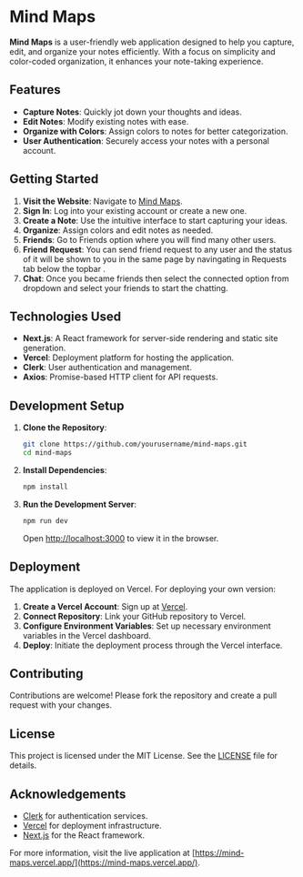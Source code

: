# Mind Maps

**Mind Maps** is a user-friendly web application designed to help you capture, edit, and organize your notes efficiently. With a focus on simplicity and color-coded organization, it enhances your note-taking experience.

## Features

- **Capture Notes**: Quickly jot down your thoughts and ideas.
- **Edit Notes**: Modify existing notes with ease.
- **Organize with Colors**: Assign colors to notes for better categorization.
- **User Authentication**: Securely access your notes with a personal account.

## Getting Started

1. **Visit the Website**: Navigate to [Mind Maps](https://mind-maps.vercel.app/).
2. **Sign In**: Log into your existing account or create a new one.
3. **Create a Note**: Use the intuitive interface to start capturing your ideas.
4. **Organize**: Assign colors and edit notes as needed.
5. **Friends**: Go to Friends option where you will find many other users.
6. **Friend Request**: You can send friend request to any user and the status of it will be shown to you in the same page by navingating in Requests tab below the topbar .
7. **Chat**: Once you became friends then select the connected option from dropdown and select your friends to start the chatting.

## Technologies Used

- **Next.js**: A React framework for server-side rendering and static site generation.
- **Vercel**: Deployment platform for hosting the application.
- **Clerk**: User authentication and management.
- **Axios**: Promise-based HTTP client for API requests.

## Development Setup

1. **Clone the Repository**:

   ```bash
   git clone https://github.com/yourusername/mind-maps.git
   cd mind-maps
   ```

2. **Install Dependencies**:

   ```bash
   npm install
   ```

3. **Run the Development Server**:

   ```bash
   npm run dev
   ```

   Open [http://localhost:3000](http://localhost:3000) to view it in the browser.

## Deployment

The application is deployed on Vercel. For deploying your own version:

1. **Create a Vercel Account**: Sign up at [Vercel](https://vercel.com/).
2. **Connect Repository**: Link your GitHub repository to Vercel.
3. **Configure Environment Variables**: Set up necessary environment variables in the Vercel dashboard.
4. **Deploy**: Initiate the deployment process through the Vercel interface.

## Contributing

Contributions are welcome! Please fork the repository and create a pull request with your changes.

## License

This project is licensed under the MIT License. See the [LICENSE](LICENSE) file for details.

## Acknowledgements

- [Clerk](https://clerk.dev/) for authentication services.
- [Vercel](https://vercel.com/) for deployment infrastructure.
- [Next.js](https://nextjs.org/) for the React framework.

For more information, visit the live application at [https://mind-maps.vercel.app/](https://mind-maps.vercel.app/). 